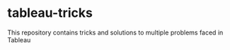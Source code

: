 # tableau-tricks
This repository contains tricks and solutions to multiple problems faced in Tableau
